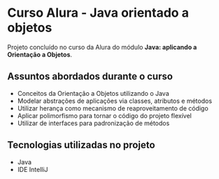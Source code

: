 # Curso Alura - Java orientado a objetos
Projeto concluído no curso da Alura do módulo <b>Java: aplicando a Orientação a Objetos</b>.

## Assuntos abordados durante o curso
* Conceitos da Orientação a Objetos utilizando o Java
* Modelar abstrações de aplicações via classes, atributos e métodos
* Utilizar herança como mecanismo de reaproveitamento de código
* Aplicar polimorfismo para tornar o código do projeto flexível
* Utilizar de interfaces para padronização de métodos

## Tecnologias utilizadas no projeto
* Java
* IDE IntelliJ
